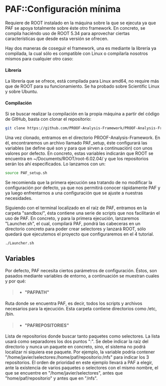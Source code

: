 # PAF::Configuración mínima
Requiere de ROOT instalado en la máquina sobre la que se ejecuta ya que PAF se apoya totalmente sobre éste otro framework. En concreto, se compila haciéndo uso de ROOT 5.34 para aprovechar ciertas características que desde esta versión se ofrecen.

Hay dos maneras de coseguir el framework, una es mediante la librería ya compìlada, la cual sólo es compatible con Linux o compilarla nosotros mismos para cualquier otro caso:

#### Librería
La librería que se ofrece, está compilada para Linux amd64, no require más que de ROOT para su funcionamiento. Se ha probado sobre Scientific Linux y sobre Ubuntu. 

#### Compilación
Si se buscar realizar la compilación en la propia máquina a partir del código de GitHub, basta con clonar el repositorio:
```sh
git clone https://github.com/PROOF-Analysis-Framework/PROOF-Analysis-Framework
```
 Una vez clonado, entramos en el directorio PROOF-Analysis-Framework. En él, encontraremos un archivo llamado PAF_setup, éste configurará las variables (se define qué son y para que sirven a continuación) con unos valores por defecto. En concreto, estas variables indicarán que ROOT se encuentra en ~/Documents/ROOT/root-6.02.04/ y que los repositorios serán los ahí especificados. Lo lanzamos con un:
 ```sh
 source PAF_setup.sh
 ```
 
 Se recomienda que la primera ejecución sea tratando de no modificar la configuración por defecto, ya que nos permitirá conocer rápidamente PAF y ya luego enfrentarnos a una configuración que se ajuste a nuestras necesidades.
 
 Siguiendo con el terminal localizado en el raíz de PAF, entramos en la carpeta "sandbox/", ésta contiene una serie de scripts que nos facilitarán el uso de PAF. En concreto, y para la primera ejecución, lanzaremos "Launcher.sh", el cual, compilará PAF, pondrá las cabeceras en un directorio concreto para poder crear selectores y lanzará ROOT, sólo quedará que ejecutemos el proyecto que configuraremos en el 4 tutorial.
 
 ```sh
./Launcher.sh
 ```

## Variables
Por defecto, PAF necesita ciertos parámetros de configuración. Éstos, son pasados mediante variables de entorno, a continuación se muestran cuales y por qué:

>- #### "PAFPATH"
Ruta donde se encuentra PAF, es decir, todos los scripts y archivos necesarios para la ejecución. Esta carpeta contiene directorios como /etc, /bin.

>- #### "PAFREPOSITORIES"
Lista de repositorios donde buscar tanto paquetes como selectores. La lista usará como separadores los dos puntos ":". Se debe indicar la raíz del directorio y nunca un paquete en concreto, sino, el sistema no podrá localizar ni siquiera ese paquete. Por ejemplo, la variable podría contener "/home/javier/selectores:/home/paf/repositorio:/nfs" para indicar los 3 repositorios. El orden de prioridad en este ejemplo llevará a PAF a elegir, ante la existencia de varios paquetes o selectores con el mismo nombre, el que se encuentre en "/home/javier/selectores", antes que "home/paf/repositorio" y antes que en "/nfs".